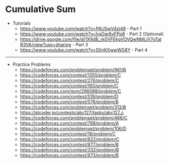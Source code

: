 # Cumulative Sum
  - Tutorials
    + https://www.youtube.com/watch?v=PAUSwV4zj48 - Part 1
    + https://www.youtube.com/watch?v=hqOqr6vFPp8 - Part 2 (Optional)
    + https://drive.google.com/file/d/1X9dB_rk0VFEkgVOVQwNMLiV7oTatR3VA/view?usp=sharing - Part 3
    + https://www.youtube.com/watch?v=S0nKXwwWG8Y - Part 4
_______________________________________________________________________________________________________________________________________________________________________
  - Practice Problems
    + https://codeforces.com/problemset/problem/961/B
    + https://codeforces.com/contest/1355/problem/C
    + https://codeforces.com/contest/276/problem/C
    + https://codeforces.com/contest/165/problem/C
    + https://codeforces.com/gym/296088/problem/C
    + https://codeforces.com/contest/519/problem/D
    + https://codeforces.com/contest/578/problem/B
    + https://codeforces.com/problemset/problem/313/B
    + https://atcoder.jp/contests/abc127/tasks/abc127_c
    + https://codeforces.com/problemset/problem/466/C
    + https://codeforces.com/contest/788/problem/A
    + https://codeforces.com/problemset/problem/106/D
    + https://codeforces.com/contest/18/problem/C
    + https://codeforces.com/contest/822/problem/C
    + https://codeforces.com/contest/877/problem/B
    + https://codeforces.com/contest/332/problem/B
    + https://codeforces.com/contest/873/problem/B

